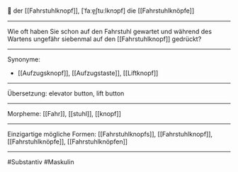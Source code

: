 🔵 der [[Fahrstuhlknopf]], [ˈfaːɐ̯ʃtuːlknɔpf]
die [[Fahrstuhlknöpfe]]

---

Wie oft haben Sie schon auf den Fahrstuhl gewartet und während des Wartens ungefähr siebenmal auf den [[Fahrstuhlknopf]] gedrückt?

---

Synonyme:

- [[Aufzugsknopf]], [[Aufzugstaste]], [[Liftknopf]]

---

Übersetzung: elevator button, lift button

---

Morpheme:
[[Fahr]], [[stuhl]], [[knopf]]

---

Einzigartige mögliche Formen: [[Fahrstuhlknopfs]], [[Fahrstuhlknopf]], [[Fahrstuhlknöpfe]], [[Fahrstuhlknöpfen]]

---

#Substantiv #Maskulin
